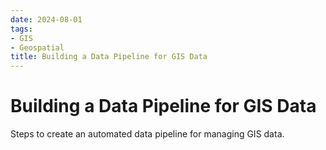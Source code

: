 ```yaml
---
date: 2024-08-01
tags:
- GIS
- Geospatial
title: Building a Data Pipeline for GIS Data
---
```


# Building a Data Pipeline for GIS Data

Steps to create an automated data pipeline for managing GIS data.
